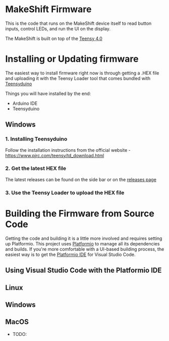 # MakeShift Firmware

This is the code that runs on the MakeShift device itself to read button inputs, control LEDs, and run the UI on the display.

The MakeShift is built on top of the [Teensy 4.0](https://www.pjrc.com/store/teensy40.html)

# Installing or Updating firmware

The easiest way to install firmware right now is through getting a .HEX file and uploading it with the Teensy Loader tool that comes bundled with [Teensyduino](https://www.pjrc.com/teensy/td_download.html)

Things you will have installed by the end:

- Arduino IDE
- Teensyduino

## Windows

### 1. Installing Teensyduino

Follow the installation instructions from the official website - https://www.pjrc.com/teensy/td_download.html 

### 2. Get the latest HEX file

The latest releases can be found on the side bar or on the [releases page](https://github.com/EosFoundry/makeshift-firmware/releases)

### 3. Use the Teensy Loader to upload the HEX file



# Building the Firmware from Source Code

Getting the code and building it is a little more involved and requires setting up Platformio. This project uses [Platformio](https://platformio.org/) to manage all its dependencies and builds. If you're more comfortable with a UI-based building process, the easiest way is to get the [Platformio IDE](https://platformio.org/platformio-ide) for Visual Studio Code.

## Using Visual Studio Code with the Platformio IDE

## Linux




## Windows


## MacOS

- TODO: 
